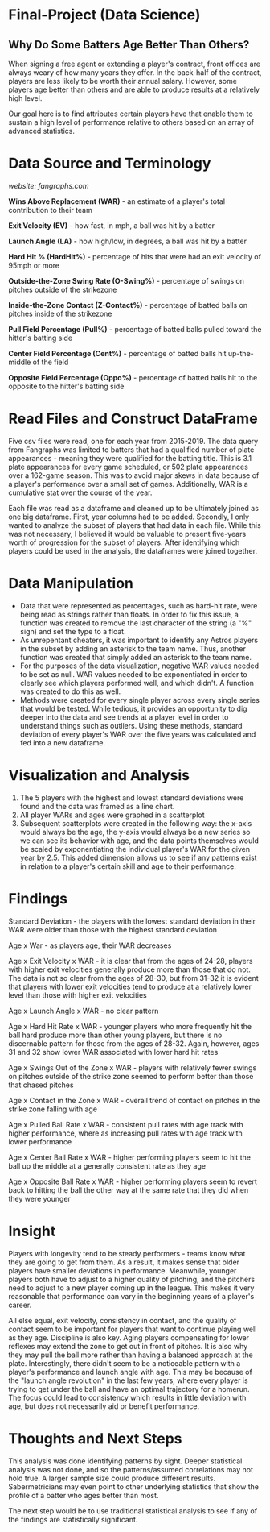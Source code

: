 # Final-Project (Data Science)

## Why Do Some Batters Age Better Than Others?

When signing a free agent or extending a player's contract, front offices are always weary of how many years they offer. In the back-half of the contract, players are less likely to be worth their annual salary. However, some players age better than others and are able to produce results at a relatively high level. 

Our goal here is to find attributes certain players have that enable them to sustain a high level of performance relative to others based on an array of advanced statistics.

# Data Source and Terminology

*website: fangraphs.com*

**Wins Above Replacement (WAR)** - an estimate of a player's total contribution to their team

**Exit Velocity (EV)** - how fast, in mph, a ball was hit by a batter

**Launch Angle (LA)** - how high/low, in degrees, a ball was hit by a batter

**Hard Hit % (HardHit%)** - percentage of hits that were had an exit velocity of 95mph or more 

**Outside-the-Zone Swing Rate (O-Swing%)** - percentage of swings on pitches outside of the strikezone

**Inside-the-Zone Contact (Z-Contact%)** - percentage of batted balls on pitches inside of the strikezone

**Pull Field Percentage (Pull%)** - percentage of batted balls pulled toward the hitter's batting side

**Center Field Percentage (Cent%)** - percentage of batted balls hit up-the-middle of the field

**Opposite Field Percentage (Oppo%)** - percentage of batted balls hit to the opposite to the hitter's batting side

# Read Files and Construct DataFrame

Five csv files were read, one for each year from 2015-2019. The data query from Fangraphs was limited to batters that had a qualified number of plate appearances - meaning they were qualified for the batting title. This is 3.1 plate appearances for every game scheduled, or 502 plate appearances over a 162-game season. This was to avoid major skews in data because of a player's performance over a small set of games. Additionally, WAR is a cumulative stat over the course of the year.

Each file was read as a dataframe and cleaned up to be ultimately joined as one big dataframe. First, year columns had to be added. Secondly, I only wanted to analyze the subset of players that had data in each file. While this was not necessary, I believed it would be valuable to present five-years worth of progression for the subset of players. After identifying which players could be used in the analysis, the dataframes were joined together.

# Data Manipulation

* Data that were represented as percentages, such as hard-hit rate, were being read as strings rather than floats. In order to fix this issue, a function was created to remove the last character of the string (a "%" sign) and set the type to a float.
* As unrepentant cheaters, it was important to identify any Astros players in the subset by adding an asterisk to the team name. Thus, another function was created that simply added an asterisk to the team name.
* For the purposes of the data visualization, negative WAR values needed to be set as null. WAR values needed to be exponentiated in order to clearly see which players performed well, and which didn't. A function was created to do this as well.
* Methods were created for every single player across every single series that would be tested. While tedious, it provides an opportunity to dig deeper into the data and see trends at a player level in order to understand things such as outliers. Using these methods, standard deviation of every player's WAR over the five years was calculated and fed into a new dataframe.

# Visualization and Analysis

1. The 5 players with the highest and lowest standard deviations were found and the data was framed as a line chart.
2. All player WARs and ages were graphed in a scatterplot
3. Subsequent scatterplots were created in the following way: the x-axis would always be the age, the y-axis would always be a new series so we can see its behavior with age, and the data points themselves would be scaled by exponentiating the individual player's WAR for the given year by 2.5. This added dimension allows us to see if any patterns exist in relation to a player's certain skill and age to their performance.

# Findings

Standard Deviation - the players with the lowest standard deviation in their WAR were older than those with the highest standard deviation

Age x War - as players age, their WAR decreases

Age x Exit Velocity x WAR - it is clear that from the ages of 24-28, players with higher exit velocities generally produce more than those that do not. The data is not so clear from the ages of 28-30, but from 31-32 it is evident that players with lower exit velocities tend to produce at a relatively lower level than those with higher exit velocities

Age x Launch Angle x WAR - no clear pattern

Age x Hard Hit Rate x WAR - younger players who more frequently hit the ball hard produce more than other young players, but there is no discernable pattern for those from the ages of 28-32. Again, however, ages 31 and 32 show lower WAR associated with lower hard hit rates

Age x Swings Out of the Zone x WAR - players with relatively fewer swings on pitches outside of the strike zone seemed to perform better than those that chased pitches

Age x Contact in the Zone x WAR - overall trend of contact on pitches in the strike zone falling with age

Age x Pulled Ball Rate x WAR - consistent pull rates with age track with higher performance, where as increasing pull rates with age track with lower performance

Age x Center Ball Rate x WAR - higher performing players seem to hit the ball up the middle at a generally consistent rate as they age

Age x Opposite Ball Rate x WAR - higher performing players seem to revert back to hitting the ball the other way at the same rate that they did when they were younger

# Insight

Players with longevity tend to be steady performers - teams know what they are going to get from them. As a result, it makes sense that older players have smaller deviations in performance. Meanwhile, younger players both have to adjust to a higher quality of pitching, and the pitchers need to adjust to a new player coming up in the league. This makes it very reasonable that performance can vary in the beginning years of a player's career.

All else equal, exit velocity, consistency in contact, and the quality of contact seem to be important for players that want to continue playing well as they age. Discipline is also key. Aging players compensating for lower reflexes may extend the zone to get out in front of pitches. It is also why they may pull the ball more rather than having a balanced approach at the plate. Interestingly, there didn't seem to be a noticeable pattern with a player's performance and launch angle with age. This may be because of the "launch angle revolution" in the last few years, where every player is trying to get under the ball and have an optimal trajectory for a homerun. The focus could lead to consistency which results in little deviation with age, but does not necessarily aid or benefit performance.

# Thoughts and Next Steps

This analysis was done identifying patterns by sight. Deeper statistical analysis was not done, and so the patterns/assumed correlations may not hold true. A larger sample size could produce different results. Sabermetricians may even point to other underlying statistics that show the profile of a batter who ages better than most.

The next step would be to use traditional statistical analysis to see if any of the findings are statistically significant.










